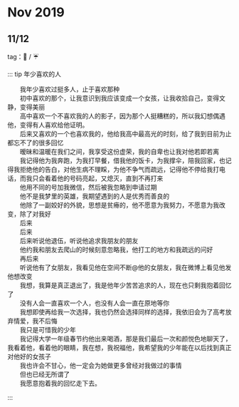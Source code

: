 # Nov 2019


## 11/12

tag：:fallen_leaf: / :umbrella:

::: tip 年少喜欢的人

&emsp;&emsp;我年少喜欢过挺多人，止于喜欢那种  
&emsp;&emsp;初中喜欢的那个，让我意识到我应该变成一个女孩，让我收拾自己，变得文静，变得美丽  
&emsp;&emsp;高中喜欢一个不喜欢我的人的影子，因为那个人挺糟糕的，所以我幻想偶遇他，变得有人喜欢给他证明。  
&emsp;&emsp;后来又喜欢的一个也喜欢我的，他给我高中最高光的时刻，给了我到目前为止都忘不了的很多回忆  
&emsp;&emsp;暧昧和温暖在我们之间，我享受这份虚荣，我的自卑也让我对他若即若离  
&emsp;&emsp;我记得他为我奔跑，为我打早餐，借我他的饭卡，为我撑伞，陪我回家，也记得我拒绝他的告白，对他生病不理睬，为他不争气而疏远，记得他不停给我打电话，而我只会看着他的号码亮起，又熄灭，直到不再打来  
&emsp;&emsp;他用不同的号加我微信，然后被我忽略到申请过期  
&emsp;&emsp;他不是我梦里的英雄，我期望遇到的人是优秀而善良的  
&emsp;&emsp;他除了一副姣好的外貌，思想是贫瘠的，他不愿意为我努力，不愿意为我改变，除了对我好  
&emsp;&emsp;后来  
&emsp;&emsp;后来  
&emsp;&emsp;后来听说他退伍，听说他追求我朋友的朋友  
&emsp;&emsp;他约我和朋友去爬山的时候刻意忽略我，他打工的地方和我疏远的问好  
&emsp;&emsp;再后来  
&emsp;&emsp;听说他有了女朋友，我看见他在空间不断@他的女朋友，我在微博上看见他发他想改变  
&emsp;&emsp;我想，我算是真正退出了，我是他年少苦苦追求的人，现在也只剩我抱着回忆了  
&emsp;&emsp;没有人会一直喜欢一个人，也没有人会一直在原地等你  
&emsp;&emsp;我想即使再给我一次选择，我也仍然会选择同样的选择，我依旧会为了高考放弃情爱，我不后悔  
&emsp;&emsp;我只是可惜我的少年  
&emsp;&emsp;我记得大学一年级春节约他出来喝酒，那是我们最后一次和颜悦色地聊天了，我看着他，看着他的眼睛，我在想，我祝福他，我希望我的少年能在以后找到真正对他好的女孩子  
&emsp;&emsp;我也许会不甘心，他一定会为她做更多曾经对我做过的事情  
&emsp;&emsp;但也已经无所谓了  
&emsp;&emsp;我愿意抱着我的回忆走下去。  

::: 

